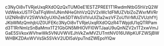 c3NyOi8vTVRjeUxqRXdOQzQxTUM0eE1ESTZPREE1T1RwdmNtbG5hVzQ2WVdWekxUSTFOaTFqWm1JNmNHeGhhVzQ2V2xWc1dFMUZVblZoZWxrMVRrUlZNRnBVV25WVk0yUXhZek5DTWs5VlVuUlZla2wzVFZoU1VrMUZVUzhfYjJKbWMzQmhjbUZ0UFEKc3NyOi8vTVRjeUxqRXdOQzR4TWpjdU1qQTRPamd3T1RrNmIzSnBaMmx1T21GbGN5MHlOVFl0WTJaaU9uQnNZV2x1T2xwVmJGaE5SVkoxWVhwWk5VNUVWVEJhVkZwMVZUTmtNV016UWpKUFZWSjBWWHBKZDAxWVVsSk5SVkV2UDI5aVpuTndZWEpoYlQw
